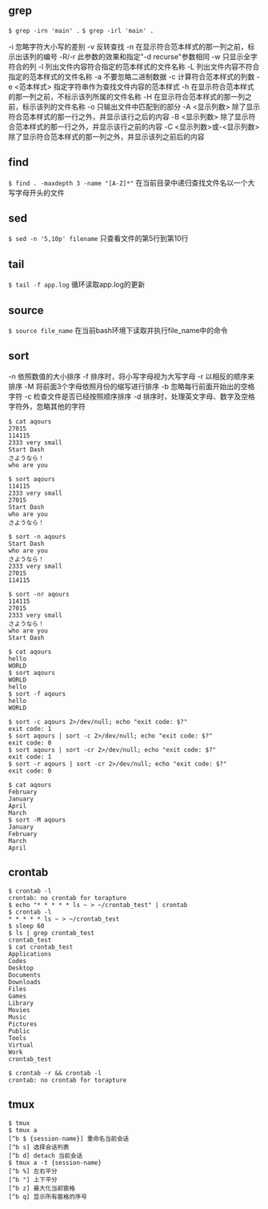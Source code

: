 ## grep
`$ grep -irn 'main' .`
`$ grep -irl 'main' .`

  -i 忽略字符大小写的差别
  -v 反转查找
  -n 在显示符合范本样式的那一列之前，标示出该列的编号
  -R/-r 此参数的效果和指定"-d recurse"参数相同
  -w 只显示全字符合的列
  -l 列出文件内容符合指定的范本样式的文件名称
  -L 列出文件内容不符合指定的范本样式的文件名称
  -a 不要忽略二进制数据
  -c 计算符合范本样式的列数
  -e <范本样式> 指定字符串作为查找文件内容的范本样式
  -h 在显示符合范本样式的那一列之前，不标示该列所属的文件名称
  -H 在显示符合范本样式的那一列之前，标示该列的文件名称
  -o 只输出文件中匹配到的部分
  -A <显示列数> 除了显示符合范本样式的那一行之外，并显示该行之后的内容
  -B <显示列数> 除了显示符合范本样式的那一行之外，并显示该行之前的内容
  -C <显示列数>或-<显示列数>  除了显示符合范本样式的那一列之外，并显示该列之前后的内容

## find
`$ find . -maxdepth 3 -name "[A-Z]*"`
在当前目录中递归查找文件名以一个大写字母开头的文件

## sed
`$ sed -n '5,10p' filename`
只查看文件的第5行到第10行

## tail
`$ tail -f app.log`
循环读取app.log的更新

## source
`$ source file_name`
在当前bash环境下读取并执行file_name中的命令

## sort
  -n 依照数值的大小排序
  -f 排序时，将小写字母视为大写字母
  -r 以相反的顺序来排序
  -M 将前面3个字母依照月份的缩写进行排序
  -b 忽略每行前面开始出的空格字符
  -c 检查文件是否已经按照顺序排序
  -d 排序时，处理英文字母、数字及空格字符外，忽略其他的字符

```
$ cat aqours
27015
114115
2333 very small
Start Dash
さようなら！
who are you

$ sort aqours
114115
2333 very small
27015
Start Dash
who are you
さようなら！

$ sort -n aqours
Start Dash
who are you
さようなら！
2333 very small
27015
114115

$ sort -nr aqours
114115
27015
2333 very small
さようなら！
who are you
Start Dash

$ cat aqours
hello
WORLD
$ sort aqours
WORLD
hello
$ sort -f aqours
hello
WORLD

$ sort -c aqours 2>/dev/null; echo "exit code: $?"
exit code: 1
$ sort aqours | sort -c 2>/dev/null; echo "exit code: $?"
exit code: 0
$ sort aqours | sort -cr 2>/dev/null; echo "exit code: $?"
exit code: 1
$ sort -r aqours | sort -cr 2>/dev/null; echo "exit code: $?"
exit code: 0

$ cat aqours
February
January
April
March
$ sort -M aqours
January
February
March
April
```

## crontab
```
$ crontab -l
crontab: no crontab for torapture
$ echo "* * * * * ls ~ > ~/crontab_test" | crontab
$ crontab -l
* * * * * ls ~ > ~/crontab_test
$ sleep 60
$ ls | grep crontab_test
crontab_test
$ cat crontab_test
Applications
Codes
Desktop
Documents
Downloads
Files
Games
Library
Movies
Music
Pictures
Public
Tools
Virtual
Work
crontab_test

$ crontab -r && crontab -l
crontab: no crontab for torapture
```

## tmux
```
$ tmux
$ tmux a
[^b $ {session-name}] 重命名当前会话
[^b s] 选择会话列表
[^b d] detach 当前会话
$ tmux a -t {session-name}
[^b %] 左右平分
[^b "] 上下平分
[^b z] 最大化当前窗格
[^b q] 显示所有窗格的序号
```